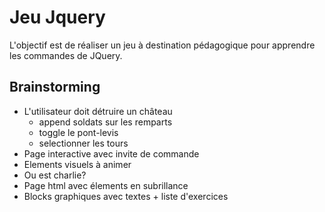 # Jeu Jquery

L'objectif est de réaliser un jeu à destination pédagogique pour apprendre les commandes de JQuery.

## Brainstorming
- L'utilisateur doit détruire un château
	- append soldats sur les remparts
	- toggle le pont-levis
	- selectionner les tours
- Page interactive avec invite de commande
- Elements visuels à animer
- Ou est charlie?
- Page html avec élements en subrillance
- Blocks graphiques avec textes + liste d'exercices

